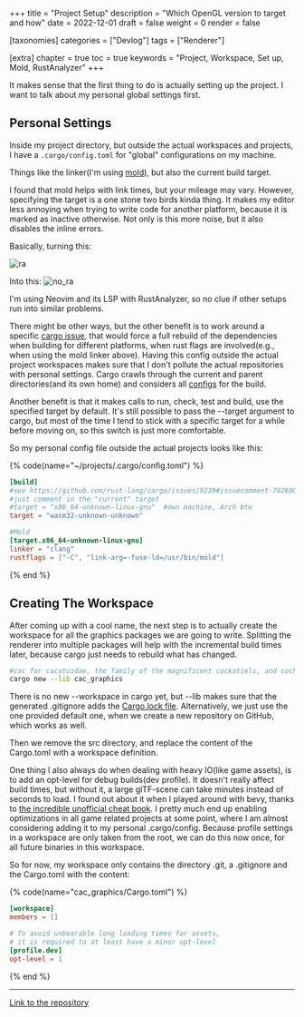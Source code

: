 +++
title = "Project Setup"
description = "Which OpenGL version to target and how"
date = 2022-12-01
draft = false
weight = 0
render = false

[taxonomies]
categories = ["Devlog"]
tags = ["Renderer"]

[extra]
chapter = true
toc = true
keywords = "Project, Workspace, Set up, Mold, RustAnalyzer"
+++

It makes sense that the first thing to do is actually setting up the project.
I want to talk about my personal global settings first.

## Personal Settings

Inside my project directory, but outside the actual workspaces and projects, I have a `.cargo/config.toml` for "global" configurations on my machine.


Things like the linker(I'm using [mold](https://github.com/rui314/mold)), but
also the current build target. 

I found that mold helps with link times, but
your mileage may vary. However, specifying the target is a one stone two
birds kinda thing. It makes my editor less annoying when trying to write code
for another platform, because it is  marked as inactive otherwise. Not only is this
more noise, but it also disables the inline errors.

Basically, turning this: 

![ra](../setup_ra_wasm.png)

Into this:
![no_ra](../setup_ra_no_wasm.png)

I'm using Neovim and its LSP with RustAnalyzer, so no clue if other setups run into similar problems.

There might be other ways, but the other benefit is to work around a specific [cargo issue](https://github.com/rust-lang/cargo/issues/9239), that
would force a full rebuild of the dependencies when building for different
platforms, when rust flags are involved(e.g., when using the mold linker above).
Having this config outside the actual project workspaces makes sure that I don't pollute the actual repositories
with personal settings. Cargo crawls through the current and parent directories(and its own home) and considers all [configs](https://doc.rust-lang.org/cargo/reference/config.html) for the build. 

Another benefit is that it makes calls to run, check, test and build, use the specified
target by default. It's still possible to pass the --target argument to cargo,
but most of the time I tend to stick with a specific target for a while before
moving on, so this switch is just more comfortable.

So my personal config file outside the actual projects looks like this:


{% code(name="~/projects/.cargo/config.toml") %}
```toml
[build]
#see https://github.com/rust-lang/cargo/issues/9239#issuecomment-792600349
#just comment in the "current" target
#target = "x86_64-unknown-linux-gnu"  #own machine, Arch btw
target = "wasm32-unknown-unknown"

#Mold
[target.x86_64-unknown-linux-gnu]
linker = "clang"
rustflags = ["-C", "link-arg=-fuse-ld=/usr/bin/mold"]
```
{% end %}


## Creating The Workspace

After coming up with a cool name, the next step is to actually create the
workspace for all the graphics packages we are going to write. 
Splitting the renderer into multiple packages will help with the incremental
build times later, because cargo just needs to rebuild what has changed.

```bash
#cac for cacatuidae, the family of the magnificent cockatiels, and cockatoos
cargo new --lib cac_graphics
```

There is no new --workspace in cargo yet, but --lib makes sure that the
generated .gitignore adds the [Cargo.lock
file](https://doc.rust-lang.org/cargo/faq.html#why-do-binaries-have-cargolock-in-version-control-but-not-libraries). Alternatively, we just use the one provided default one, when we create a new repository on GitHub, which works as well.

Then we remove the src directory, and replace the content of the Cargo.toml with a workspace definition.

One thing I also always do when dealing with heavy IO(like game assets), is to add an opt-level for debug builds(dev profile). It doesn't really affect build times, but without it, a large glTF-scene can take minutes instead of seconds to load. I found out about it when I played around with bevy, thanks to [the incredible unofficial cheat book](https://bevy-cheatbook.github.io/pitfalls/performance.html#why-is-this-necessary). I pretty much end up enabling optimizations in all game related projects at some point, where I am almost considering adding it to my personal .cargo/config. Because profile settings in a workspace are only taken from the root, we can do this now once, for all future binaries in this workspace.

So for now, my workspace only contains the directory .git, a .gitignore and the
Cargo.toml with the content: 


{% code(name="cac_graphics/Cargo.toml") %}
```toml
[workspace]
members = [] 

# To avoid unbearable long loading times for assets,
# it is required to at least have a minor opt-level
[profile.dev]
opt-level = 1
```
{% end %}

---

[Link to the repository](https://github.com/KevinThielen/cac_graphics/tree/4d882cae0f728db1d3266b34c683f811b2be1e9c)



